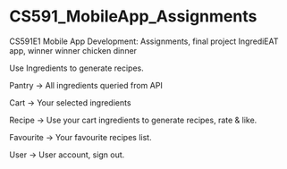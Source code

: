 # CS591_MobileApp_Assignments
CS591E1 Mobile App Development: Assignments, final project IngrediEAT app, winner winner chicken dinner

Use Ingredients to generate recipes.

Pantry -> All ingredients queried from API

Cart -> Your selected ingredients

Recipe -> Use your cart ingredients to generate recipes, rate & like.

Favourite -> Your favourite recipes list.

User -> User account, sign out.
